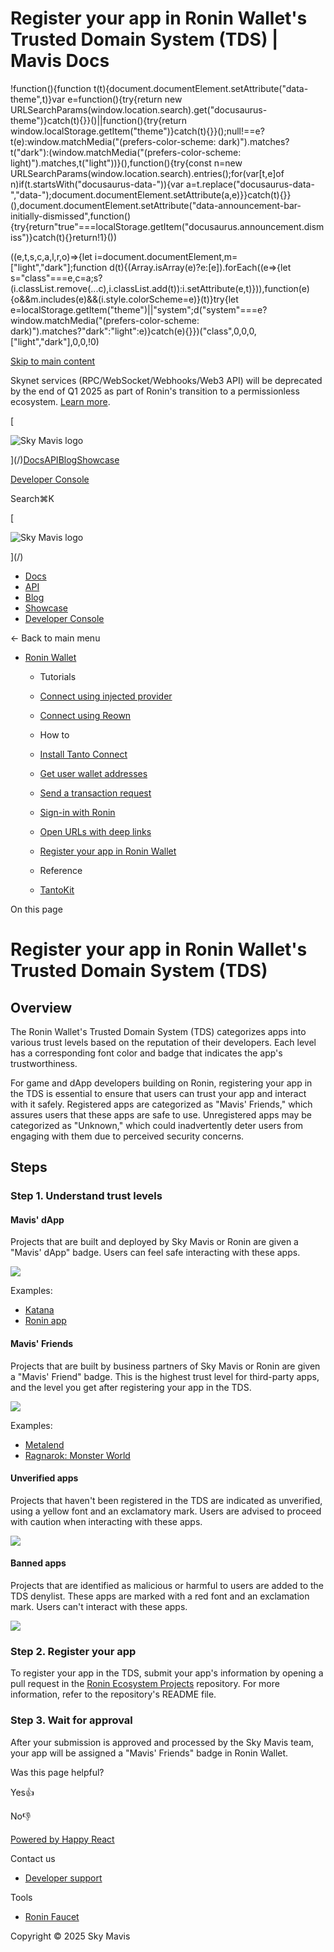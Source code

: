 # Register your app in Ronin Wallet's Trusted Domain System (TDS) | Mavis Docs

!function(){function t(t){document.documentElement.setAttribute("data-theme",t)}var e=function(){try{return new URLSearchParams(window.location.search).get("docusaurus-theme")}catch(t){}}()||function(){try{return window.localStorage.getItem("theme")}catch(t){}}();null!==e?t(e):window.matchMedia("(prefers-color-scheme: dark)").matches?t("dark"):(window.matchMedia("(prefers-color-scheme: light)").matches,t("light"))}(),function(){try{const n=new URLSearchParams(window.location.search).entries();for(var\[t,e\]of n)if(t.startsWith("docusaurus-data-")){var a=t.replace("docusaurus-data-","data-");document.documentElement.setAttribute(a,e)}}catch(t){}}(),document.documentElement.setAttribute("data-announcement-bar-initially-dismissed",function(){try{return"true"===localStorage.getItem("docusaurus.announcement.dismiss")}catch(t){}return!1}())

((e,t,s,c,a,l,r,o)=>{let i=document.documentElement,m=\["light","dark"\];function d(t){(Array.isArray(e)?e:\[e\]).forEach((e=>{let s="class"===e,c=a;s?(i.classList.remove(...c),i.classList.add(t)):i.setAttribute(e,t)})),function(e){o&&m.includes(e)&&(i.style.colorScheme=e)}(t)}try{let e=localStorage.getItem("theme")||"system";d("system"===e?window.matchMedia("(prefers-color-scheme: dark)").matches?"dark":"light":e)}catch(e){}})("class",0,0,0,\["light","dark"\],0,0,!0)

[Skip to main content](#__docusaurus_skipToContent_fallback)

Skynet services (RPC/WebSocket/Webhooks/Web3 API) will be deprecated by the end of Q1 2025 as part of Ronin's transition to a permissionless ecosystem. [Learn more](/deprecation-notice).

[

![Sky Mavis logo](/img/logo-dark.png)

](/)[Docs](/)[API](/api)[Blog](/blog)[Showcase](/showcase)

[Developer Console](https://developers.skymavis.com/console/applications/)

Search⌘K

[

![Sky Mavis logo](/img/logo-dark.png)

](/)

-   [Docs](/)
-   [API](/api)
-   [Blog](/blog)
-   [Showcase](/showcase)
-   [Developer Console](https://developers.skymavis.com/console/applications/)

← Back to main menu

-   [Ronin Wallet](/ronin/wallet/overview)
    
    -   Tutorials
        
    -   [Connect using injected provider](/ronin/wallet/tutorials/connect-web)
    -   [Connect using Reown](/ronin/wallet/tutorials/connect-mobile)
    -   How to
        
    -   [Install Tanto Connect](/ronin/wallet/guides/install-tanto-connect)
    -   [Get user wallet addresses](/ronin/wallet/guides/get-user-addresses)
    -   [Send a transaction request](/ronin/wallet/guides/request-user-transactions)
    -   [Sign-in with Ronin](/ronin/wallet/guides/sign-in)
    -   [Open URLs with deep links](/ronin/wallet/guides/use-deep-links)
    -   [Register your app in Ronin Wallet](/ronin/wallet/guides/tds)
    -   Reference
        
    -   [TantoKit](https://github.com/skymavis/tanto-kit)

On this page

# Register your app in Ronin Wallet's Trusted Domain System (TDS)

## Overview[​](/ronin/wallet/guides/tds#overview "Direct link to Overview")

The Ronin Wallet's Trusted Domain System (TDS) categorizes apps into various trust levels based on the reputation of their developers. Each level has a corresponding font color and badge that indicates the app's trustworthiness.

For game and dApp developers building on Ronin, registering your app in the TDS is essential to ensure that users can trust your app and interact with it safely. Registered apps are categorized as "Mavis' Friends," which assures users that these apps are safe to use. Unregistered apps may be categorized as "Unknown," which could inadvertently deter users from engaging with them due to perceived security concerns.

## Steps[​](/ronin/wallet/guides/tds#steps "Direct link to Steps")

### Step 1. Understand trust levels[​](/ronin/wallet/guides/tds#step-1-understand-trust-levels "Direct link to Step 1. Understand trust levels")

#### Mavis' dApp[​](/ronin/wallet/guides/tds#mavis-dapp "Direct link to Mavis' dApp")

Projects that are built and deployed by Sky Mavis or Ronin are given a "Mavis' dApp" badge. Users can feel safe interacting with these apps.

![](/assets/images/mavis-56413a7aaaff980aee81dc0ff8a805b2.png)

Examples:

-   [Katana](https://katana.roninchain.com)
-   [Ronin app](https://app.roninchain.com)

#### Mavis' Friends[​](/ronin/wallet/guides/tds#mavis-friends "Direct link to Mavis' Friends")

Projects that are built by business partners of Sky Mavis or Ronin are given a "Mavis' Friend" badge. This is the highest trust level for third-party apps, and the level you get after registering your app in the TDS.

![](/assets/images/mavis-friend-c883b91d70e050aab18f3c99f99d6adb.png)

Examples:

-   [Metalend](https://metalend.tech/)
-   [Ragnarok: Monster World](https://ragmon.gg/)

#### Unverified apps[​](/ronin/wallet/guides/tds#unverified-apps "Direct link to Unverified apps")

Projects that haven't been registered in the TDS are indicated as unverified, using a yellow font and an exclamatory mark. Users are advised to proceed with caution when interacting with these apps.

![](/assets/images/unknown-ef4b2e4f6506cb56e31f2928ba151979.png)

#### Banned apps[​](/ronin/wallet/guides/tds#banned-apps "Direct link to Banned apps")

Projects that are identified as malicious or harmful to users are added to the TDS denylist. These apps are marked with a red font and an exclamation mark. Users can't interact with these apps.

![](/assets/images/known-threat-c11b68232cba3578030677d5e3af15d4.png)

### Step 2. Register your app[​](/ronin/wallet/guides/tds#step-2-register-your-app "Direct link to Step 2. Register your app")

To register your app in the TDS, submit your app's information by opening a pull request in the [Ronin Ecosystem Projects](https://github.com/ronin-chain/ronin-ecosystem-projects) repository. For more information, refer to the repository's README file.

### Step 3. Wait for approval[​](/ronin/wallet/guides/tds#step-3-wait-for-approval "Direct link to Step 3. Wait for approval")

After your submission is approved and processed by the Sky Mavis team, your app will be assigned a "Mavis' Friends" badge in Ronin Wallet.

Was this page helpful?

Yes👍

No👎

[Powered by Happy React](https://happyreact.com/?utm_source=https://docs.skymavis.com&utm_medium=widget&utm_campaign=footer)

Contact us

-   [Developer support](mailto:developersupport@skymavis.com)

Tools

-   [Ronin Faucet](https://faucet.roninchain.com/)

Copyright © 2025 Sky Mavis